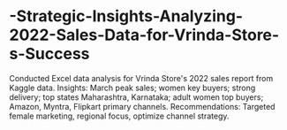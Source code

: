 # -Strategic-Insights-Analyzing-2022-Sales-Data-for-Vrinda-Store-s-Success
Conducted Excel data analysis for Vrinda Store's 2022 sales report from Kaggle data. Insights: March peak sales; women key buyers; strong delivery; top states Maharashtra, Karnataka; adult women top buyers; Amazon, Myntra, Flipkart primary channels. Recommendations: Targeted female marketing, regional focus, optimize channel strategy.
